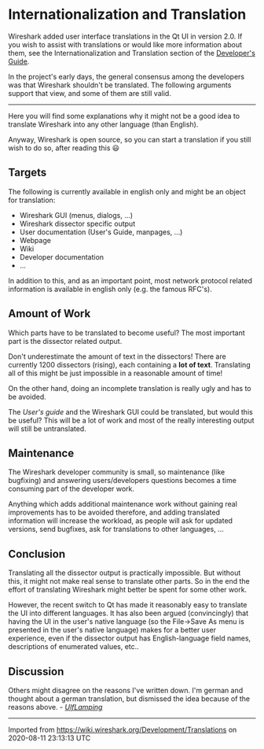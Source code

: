 # Internationalization and Translation

Wireshark added user interface translations in the Qt UI in version 2.0. If you wish to assist with translations or would like more information about them, see the Internationalization and Translation section of the [Developer's Guide](https://www.wireshark.org/docs/wsdg_html_chunked/ChUIQt.html#ChUII18N).

In the project's early days, the general consensus among the developers was that Wireshark shouldn't be translated. The following arguments support that view, and some of them are still valid.

-----

Here you will find some explanations why it might not be a good idea to translate Wireshark into any other language (than English).

Anyway, Wireshark is open source, so you can start a translation if you still wish to do so, after reading this :smiley:

## Targets

The following is currently available in english only and might be an object for translation:

  - Wireshark GUI (menus, dialogs, ...)
  - Wireshark dissector specific output
  - User documentation (User's Guide, manpages, ...)
  - Webpage
  - Wiki
  - Developer documentation
  - ...

In addition to this, and as an important point, most network protocol related information is available in english only (e.g. the famous RFC's).

## Amount of Work

Which parts have to be translated to become useful? The most important part is the dissector related output.

Don't underestimate the amount of text in the dissectors\! There are currently 1200 dissectors (rising), each containing a **lot of text**. Translating all of this might be just impossible in a reasonable amount of time\!

On the other hand, doing an incomplete translation is really ugly and has to be avoided.

The *User's guide* and the Wireshark GUI could be translated, but would this be useful? This will be a lot of work and most of the really interesting output will still be untranslated.

## Maintenance

The Wireshark developer community is small, so maintenance (like bugfixing) and answering users/developers questions becomes a time consuming part of the developer work.

Anything which adds additional maintenance work without gaining real improvements has to be avoided therefore, and adding translated information will increase the workload, as people will ask for updated versions, send bugfixes, ask for translations to other languages, ...

## Conclusion

Translating all the dissector output is practically impossible. But without this, it might not make real sense to translate other parts. So in the end the effort of translating Wireshark might better be spent for some other work.

However, the recent switch to Qt has made it reasonably easy to translate the UI into different languages. It has also been argued (convincingly) that having the UI in the user's native language (so the File-\>Save As menu is presented in the user's native language) makes for a better user experience, even if the dissector output has English-language field names, descriptions of enumerated values, etc..

## Discussion

Others might disagree on the reasons I've written down. I'm german and thought about a german translation, but dismissed the idea because of the reasons above. - *[UlfLamping](/UlfLamping)*

---

Imported from https://wiki.wireshark.org/Development/Translations on 2020-08-11 23:13:13 UTC
